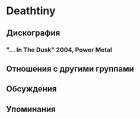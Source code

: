 # Deathtiny



## Дискография

### "... In The Dusk" 2004, Power Metal




## Отношения с другими группами


## Обсуждения


## Упоминания

